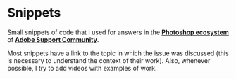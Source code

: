 # Snippets

Small snippets of code that I used for answers in the [**Photoshop ecosystem**](https://community.adobe.com/t5/photoshop-ecosystem/ct-p/ct-photoshop) of [**Adobe Support Community**](https://community.adobe.com/ "Adobe Support Community").

Most snippets have a link to the topic in which the issue was discussed (this is necessary to understand the context of their work). Also, whenever possible, I try to add videos with examples of work. 

